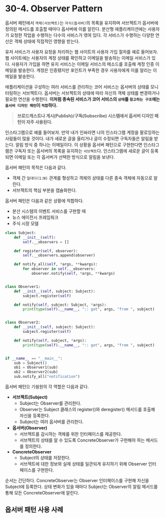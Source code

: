 # 30-4. Observer Pattern

옵서버 패턴에서 `객체(서브젝트)`는 `자식(옵서버)`의 목록을 유지하며 서브젝트가 옵서버에 정의된 메서드를 호출할 때마다 옵서버에 이를 알린다.
분산형 애플리케이션에는 사용자가 요청한 작업을 수행하는 다수의 서비스가 엮여 있다. 각 서비스가 수행하는 다양한 연산은 객체 상태에 직접적인 영향을 받는다.

유저 서비스가 사용자 요청을 처리하는 웹 사이트의 사용자 가입 절차를 예로 들어보자. 웹 사이트에는 사용자의 계정 상태를 확인하고 이메일을 발송하는 이메일
서비스가 있다. 사용자가 가입을 하면 유지 서비스는 이메일 서비스의 메소드를 호출해 계정 인증 이메일을 발송한다. 계정은 인증됐지만 포인트가 부족한 경우 
사용자에게 이를 알리는 이메일을 발송한다.

애플리케이션을 구성하는 여러 서비스를 관리하는 코어 서비스는 옵서버의 상태를 모니터링하는 서브젝트다. 옵서버는 서브젝트의 상태에 따라 자신의 객체 상태를 
변경하거나 필요한 연산을 수행한다. __이처럼 종속된 서비스가 코어 서비스의 `상태`를 `참고하는 구조`에는 `옵서버 디자인 패턴`이 `적합`하다.__

> __브로드캐스트나 게시(Publish)/구독(Subscribe) 시스템에서 옵서버 디자인 패턴이 자주 사용된다.__

인스타그램으로 예를 들어보자. 만약 내가 인싸라면 나의 인스타그램 계정을 팔로잉하는 사람들이 많을 것이다. 내가 새로운 글을 올리거나 글이 수정되면
구독자들은 알림을 받는다. 알림 방식 중 하나는 이메일이다. 이 상황을 옵서버 패턴으로 구현한다면 인스타그램은 구독자 또는 옵서버의 목록을 
유지하는 `서브젝트`다. 인스타그램에 새로운 글이 등록되면 이메일 또는 각 옵서버가 선택한 방식으로 알림을 보낸다.

옵서버 패턴의 목적은 다음과 같다.

+ 객체 간 `일대다(1:N)` 관계를 형성하고 객체의 상태를 다른 종속 객체에 자동으로 알린다.
+ 서브젝트의 핵심 부분을 캡슐화한다.

옵서버 패턴은 다음과 같은 상황에 적합하다.

+ 분산 시스템의 이벤트 서비스를 구현할 때
+ 뉴스 에이전시 프레임워크
+ 주식 시장 모델

```python
class Subject:
    def __init__(self):
        self.__observers = []

    def register(self, observer):
        self.__observers.append(observer)

    def notify_all(self, *args, **kwargs):
        for observer in self.__observers:
            observer.notify(self, *args, **kwargs)


class Observer1:
    def __init__(self, subject: Subject):
        subject.register(self)

    def notify(self, subject: Subject, *args):
        print(type(self).__name__, ":: got", args, "from ", subject)


class Observer2:
    def __init__(self, subject: Subject):
        subject.register(self)

    def notify(self, subject, *args):
        print(type(self).__name__, ":: got", args, "from ", subject)


if __name__ == "__main__":
    sub = Subject()
    ob1 = Observer1(sub)
    ob2 = Observer2(sub)
    sub.notify_all("notification")
```

옵서버 패턴으 기쉉원의 각 역할은 다음과 같다.

+ __서브젝트(Subject)__
  + Subject는 Observer를 관리한다. 
  + Observer는 Subject 클래스의 register()와 deregister() 메서드를 호출해 자신을 등록한다. 
  + Subject는 여러 옵서버를 관리한다.
+ __옵서버(Observer)__
  + 서브젝트를 감시하는 객체를 위한 인터페이스를 제공한다.
  + 서브젝트의 상태를 알 수 있도록 ConcreteObserver가 구현해야 하는 메서드를 정의한다.
+ __ConcreteObserver__
  + Subject의 상태를 저장한다.
  + 서브젝트에 대한 정보와 실제 상태를 일관되게 유지하기 위해 Observer 인터페이스를 구현한다.

순서는 간단하다. ConcreteObserver는 Observer 인터페이스를 구현해 자신을 Subject에 등록한다. 상태 변화가 있을 때마다 Subject는 Observer의
알림 메서드를 통해 모든 ConcreteObserver에 알린다.

## 옵서버 패턴 사용 사례
